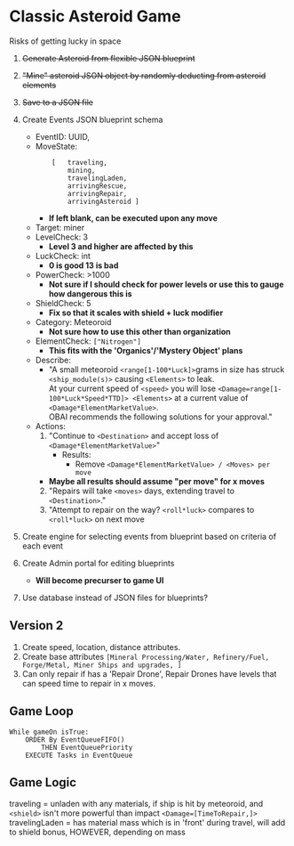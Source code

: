 # Classic Asteroid Game
Risks of getting lucky in space

1. ~~Generate Asteroid from flexible JSON blueprint~~
2. ~~"Mine" asteroid JSON object by randomly deducting from asteroid elements~~
3. ~~Save to a JSON file~~
4. Create Events JSON blueprint schema

    * EventID: UUID,
    * MoveState: 
        ```
            [   traveling,
                mining,
                travelingLaden,
                arrivingRescue,
                arrivingRepair,
                arrivingAsteroid ]
        ```
        * **If left blank, can be executed upon any move**
    * Target: miner
    * LevelCheck: 3 
        * **Level 3 and higher are affected by this**
    * LuckCheck: int 
        * **0 is good 13 is bad**
    * PowerCheck: >1000
        * **Not sure if I should check for power levels or use this to gauge how dangerous this is**
    * ShieldCheck: 5 
        * **Fix so that it scales with shield + luck modifier**
    * Category: Meteoroid
        * **Not sure how to use this other than organization**
    * ElementCheck: `["Nitrogen"]`
        * **This fits with the 'Organics'/'Mystery Object' plans**
    * Describe: 
      * "A small meteoroid `<range[1-100*Luck]>`grams in size has struck `<ship_module(s)>` causing `<Elements>` to leak.  
        At your current speed of `<speed>` you will lose `<Damage=range[1-100*Luck*Speed*TTD]> <Elements>` at a current value of `<Damage*ElementMarketValue>`.  
        OBAI recommends the following solutions for your approval."
    * Actions: 
      1. "Continue to `<Destination>` and accept loss of `<Damage*ElementMarketValue>`"
         * Results: 
           * Remove `<Damage*ElementMarketValue> / <Moves> per move`
        * **Maybe all results should assume "per move" for x moves**
      2. "Repairs will take `<moves>` days, extending travel to `<Destination>`."
      3. "Attempt to repair on the way? `<roll*luck>` compares to `<roll*luck>` on next move 
5. Create engine for selecting events from blueprint based on criteria of each event
6. Create Admin portal for editing blueprints
   * **Will become precurser to game UI**
7. Use database instead of JSON files for blueprints?

## Version 2
1. Create speed, location, distance attributes.
1. Create base attributes `[Mineral Processing/Water, Refinery/Fuel, Forge/Metal, Miner Ships and upgrades, ]`
1. Can only repair if has a 'Repair Drone', Repair Drones have levels that can speed time to repair in x moves.

## Game Loop
```
While gameOn isTrue:
	ORDER By EventQueueFIFO()
		THEN EventQueuePriority
    EXECUTE Tasks in EventQueue
```
## Game Logic
traveling = unladen with any materials, if ship is hit by meteoroid, and `<shield>` isn't more powerful than impact `<Damage=[TimeToRepair,]>`
travelingLaden = has material mass which is in 'front' during travel, will add to shield bonus, HOWEVER, depending on mass

